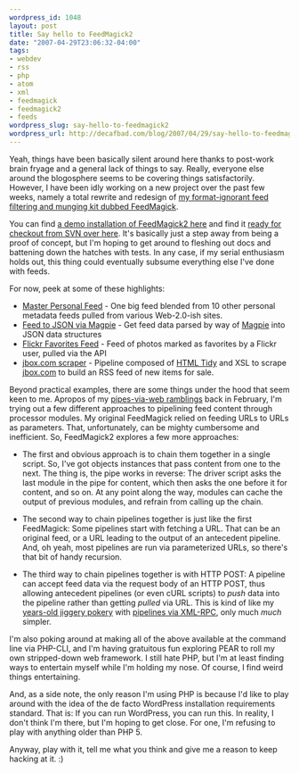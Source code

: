 ```yaml
--- 
wordpress_id: 1048
layout: post
title: Say hello to FeedMagick2
date: "2007-04-29T23:06:32-04:00"
tags: 
- webdev
- rss
- php
- atom
- xml
- feedmagick
- feedmagick2
- feeds
wordpress_slug: say-hello-to-feedmagick2
wordpress_url: http://decafbad.com/blog/2007/04/29/say-hello-to-feedmagick2
---
```

Yeah, things have been basically silent around here thanks to post-work brain fryage and a general lack of things to say.  Really, everyone else around the blogosphere seems to be covering things satisfactorily.  However, I have been idly working on a new project over the past few weeks, namely a total rewrite and redesign of [my format-ignorant feed filtering and munging kit dubbed FeedMagick](http://decafbad.com/blog/?s=feedmagick).

You can find [a demo installation of FeedMagick2 here](http://decafbad.com/2007/04/FeedMagick2/) and find it [ready for checkout from SVN over here](http://decafbad.com/svn/trunk/FeedMagick2/).  It's basically just a step away from being a proof of concept, but I'm hoping to get around to fleshing out docs and battening down the hatches with tests.  In any case, if my serial enthusiasm holds out, this thing could eventually subsume everything else I've done with feeds.

For now, peek at some of these highlights:

   * [Master Personal Feed](http://decafbad.com/2007/04/FeedMagick2/inspect/masterfeed) - One big feed blended from 10 other personal metadata feeds pulled from various Web-2.0-ish sites.
   * [Feed to JSON via Magpie](http://decafbad.com/2007/04/FeedMagick2/inspect/magpiejson) - Get feed data parsed by way of [Magpie](http://magpierss.sourceforge.net/) into JSON data structures
   * [Flickr Favorites Feed](http://decafbad.com/2007/04/FeedMagick2/inspect/flickrfavorites) - Feed of photos marked as favorites by a Flickr user, pulled via the API
   * [jbox.com scraper](http://decafbad.com/2007/04/FeedMagick2/inspect/jbox) - Pipeline composed of [HTML Tidy](http://tidy.sourceforge.net/) and XSL to scrape [jbox.com](http://jbox.com/) to build an RSS feed of new items for sale.

Beyond practical examples, there are some things under the hood that seem keen to me.  Apropos of my [pipes-via-web ramblings](http://decafbad.com/blog/2007/02/15/thoughts-on-pipes-on-the-web-part-ii) back in February, I'm trying out a few different approaches to pipelining feed content through processor modules.  My original FeedMagick relied on feeding URLs to URLs as parameters.  That, unfortunately, can be mighty cumbersome and inefficient.  So, FeedMagick2 explores a few more approaches:

   * The first and obvious approach is to chain them together in a single script.  So, I've got objects instances that pass content from one to the next.  The thing is, the pipe works in reverse:  The driver script asks the last module in the pipe for content, which then asks the one before it for content, and so on.  At any point along the way, modules can cache the output of previous modules, and refrain from calling up the chain.

   * The second way to chain pipelines together is just like the first FeedMagick:  Some pipelines start with fetching a URL.  That can be an original feed, or a URL leading to the output of an antecedent pipeline.  And, oh yeah, most pipelines are run via parameterized URLs, so there's that bit of handy recursion.

   * The third way to chain pipelines together is with HTTP POST:  A pipeline can accept feed data via the request body of an HTTP POST, thus allowing antecedent pipelines (or even cURL scripts) to *push* data into the pipeline rather than getting *pulled* via URL.  This is kind of like my [years-old jiggery pokery](http://decafbad.com/blog/?s=xmlrpc+pipe) with [pipelines via XML-RPC](http://www.decafbad.com/twiki/bin/view/Main/XmlRpcFilteringPipe), only much *much* simpler.

I'm also poking around at making all of the above available at the command line via PHP-CLI, and I'm having gratuitous fun exploring PEAR to roll my own stripped-down web framework.  I still hate PHP, but I'm at least finding ways to entertain myself while I'm holding my nose.  Of course, I find weird things entertaining.

And, as a side note, the only reason I'm using PHP is because I'd like to play around with the idea of the de facto WordPress installation requirements standard.  That is:  If you can run WordPress, you can run this.  In reality, I don't think I'm there, but I'm hoping to get close.  For one, I'm refusing to play with anything older than PHP 5.

Anyway, play with it, tell me what you think and give me a reason to keep hacking at it.  :)
